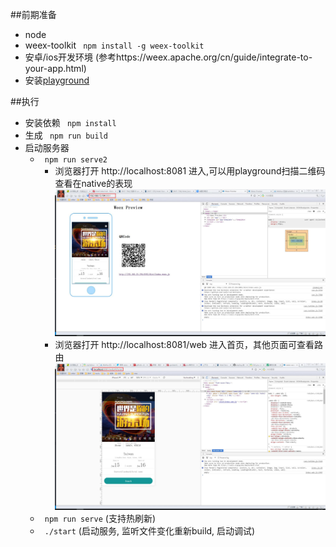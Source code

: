 ##前期准备
- node
- weex-toolkit ``` npm install -g weex-toolkit```
- 安卓/ios开发环境 (参考https://weex.apache.org/cn/guide/integrate-to-your-app.html)
- 安装[playground](https://weex.apache.org/cn/playground.html)

##执行
- 安装依赖 ``` npm install```
- 生成 ``` npm run build```
- 启动服务器
    * ``` npm run serve2```
        - 浏览器打开 http://localhost:8081 进入,可以用playground扫描二维码查看在native的表现
        ![](/assets/001aserve.jpg)
        - 浏览器打开 http://localhost:8081/web 进入首页，其他页面可查看路由
        ![](/assets/001首页.jpg)
    * ``` npm run serve``` (支持热刷新)
    * ``` ./start``` (启动服务, 监听文件变化重新build, 启动调试)